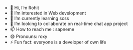 - 👋 Hi, I’m Rohit
- 👀 I’m interested in Web development
- 🌱 I’m currently learning scss
- 💞️ I’m looking to collaborate on real-time chat app project
- 📫 How to reach me : sapneme
- 😄 Pronouns: roxy
- ⚡ Fun fact: everyone is a developer of own life 

<!---
Dev-roxy/Dev-roxy is a ✨ special ✨ repository because its `README.md` (this file) appears on your GitHub profile.
You can click the Preview link to take a look at your changes.
--->
